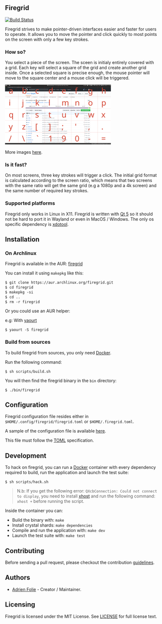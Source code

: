 ## Firegrid
[![Build Status](https://travis-ci.org/foliea/firegrid.svg?branch=master)](https://travis-ci.org/foliea/firegrid)

Firegrid strives to make pointer-driven interfaces easier and faster for users to operate.
It allows you to move the pointer and click quickly to most points on the screen with only a few key strokes.

### How so?
You select a piece of the screen. The sceen is initialy entirely covered with a grid. Each key will
select a square of the grid and create another grid inside. Once a selected square is precise enough,
the mouse pointer will move to the square center and a mouse click will be triggered.

<img src="/images/grid-large.png" width="350"/>

More images [here](/images).

### Is it fast?
On most screens, three key strokes will trigger a click. The initial grid format is calculated
according to the screen ratio, which means that two screens with the same ratio will get the same
grid (e.g a 1080p and a 4k screen) and the same number of required key strokes.

### Supported platforms
Firegrid only works in Linux in X11. Firegrid is written with [Qt 5](https://www.qt.io/) so it should not
be hard to port it in Wayland or even in MacOS / Windows. The only os specific dependency is
[xdotool](http://www.semicomplete.com/projects/xdotool/).

## Installation

### On Archlinux

Firegrid is available in the AUR: [firegrid](https://aur.archlinux.org/packages/firegrid)

You can install it using `makepkg` like this:

    $ git clone https://aur.archlinux.org/firegrid.git
    $ cd firegrid
    $ makepkg -si
    $ cd ..
    $ rm -r firegrid

Or you could use an AUR helper:

e.g: With [yaourt](https://archlinux.fr/yaourt-en)

    $ yaourt -S firegrid

### Build from sources

To build firegrid from sources, you only need [Docker](https://www.docker.com).

Run the following command:

    $ sh scripts/build.sh

You will then find the firegrid binary in the `bin` directory:

    $ ./bin/firegrid

## Configuration

Firegrid configuration file resides either in `$HOME/.config/firegrid/firegrid.toml` or `$HOME/.firegrid.toml`.

A sample of the configuration file is available [here](/config/firegrid.toml).

This file must follow the [TOML](https://github.com/toml-lang/toml) specification.

## Development

To hack on firegrid, you can run a [Docker](https://www.docker.com) container
with every dependency required to build, run the application and launch the test
suite:

    $ sh scripts/hack.sh

> N.b: If you get the following error: `QXcbConnection: Could not connect to display`,
you need to install [xhost](https://www.x.org/archive/X11R6.8.1/doc/xhost.1.html) and run
the following command: `xhost +` before running the script.

Inside the container you can:
* Build the binary with: `make`
* Install crystal shards: `make dependencies`
* Compile and run the application with: `make dev`
* Launch the test suite with: `make test`

## Contributing

Before sending a pull request, please checkout the contribution
[guidelines](/CONTRIBUTING.md).

## Authors
* [Adrien Folie](https://github.com/foliea) - Creator / Maintainer.

## Licensing

Firegrid is licensed under the MIT License. See [LICENSE](LICENSE) for full
license text.
